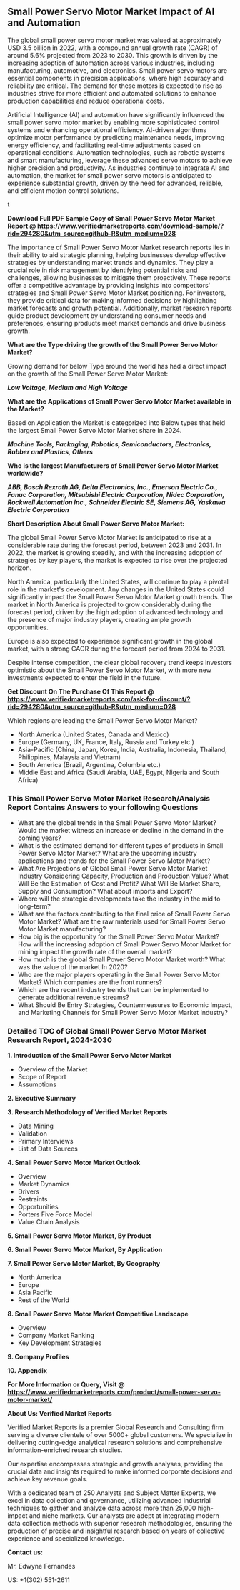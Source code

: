 <h2>Small Power Servo Motor Market Impact of AI and Automation</h2><p>The global small power servo motor market was valued at approximately USD 3.5 billion in 2022, with a compound annual growth rate (CAGR) of around 5.6% projected from 2023 to 2030. This growth is driven by the increasing adoption of automation across various industries, including manufacturing, automotive, and electronics. Small power servo motors are essential components in precision applications, where high accuracy and reliability are critical. The demand for these motors is expected to rise as industries strive for more efficient and automated solutions to enhance production capabilities and reduce operational costs.</p><p>Artificial Intelligence (AI) and automation have significantly influenced the small power servo motor market by enabling more sophisticated control systems and enhancing operational efficiency. AI-driven algorithms optimize motor performance by predicting maintenance needs, improving energy efficiency, and facilitating real-time adjustments based on operational conditions. Automation technologies, such as robotic systems and smart manufacturing, leverage these advanced servo motors to achieve higher precision and productivity. As industries continue to integrate AI and automation, the market for small power servo motors is anticipated to experience substantial growth, driven by the need for advanced, reliable, and efficient motion control solutions.</p>t</p><p id="" class=""><strong>Download Full PDF Sample Copy of Small Power Servo Motor Market Report @ <a href="https://www.verifiedmarketreports.com/download-sample/?rid=294280&utm_source=github-R&utm_medium=028" target="_blank">https://www.verifiedmarketreports.com/download-sample/?rid=294280&utm_source=github-R&utm_medium=028</a></strong></p><p>The importance of&nbsp;Small Power Servo Motor Market research reports lies in their ability to aid strategic planning, helping businesses develop effective strategies by understanding market trends and dynamics. They play a crucial role in risk management by identifying potential risks and challenges, allowing businesses to mitigate them proactively. These reports offer a competitive advantage by providing insights into competitors' strategies and Small Power Servo Motor Market positioning. For investors, they provide critical data for making informed decisions by highlighting market forecasts and growth potential. Additionally, market research reports guide product development by understanding consumer needs and preferences, ensuring products meet market demands and drive business growth.</p><p><strong>What are the&nbsp;Type driving the growth of the Small Power Servo Motor Market?</strong></p><p id="" class="">Growing demand for below Type around the world has had a direct impact on the growth of the Small Power Servo Motor Market:</p><em><strong>Low Voltage, Medium and High Voltage</strong></em></p><strong>What are the&nbsp;Applications&nbsp;of Small Power Servo Motor Market available in the Market?</strong></p><p id="" class="">Based on Application the Market is categorized into Below types that held the largest Small Power Servo Motor Market share In 2024.</p><em><strong>Machine Tools, Packaging, Robotics, Semiconductors, Electronics, Rubber and Plastics, Others</strong></em></p><strong>Who is the largest Manufacturers of Small Power Servo Motor Market worldwide?</strong></p><p><em><strong>ABB, Bosch Rexroth AG, Delta Electronics, Inc., Emerson Electric Co., Fanuc Corporation, Mitsubishi Electric Corporation, Nidec Corporation, Rockwell Automation Inc., Schneider Electric SE, Siemens AG, Yaskawa Electric Corporation</strong></em></p><p id="" class=""><strong>Short Description About Small Power Servo Motor Market:</strong></p><p>The global Small Power Servo Motor Market is anticipated to rise at a considerable rate during the forecast period, between 2023 and 2031. In 2022, the market is growing steadily, and with the increasing adoption of strategies by key players, the market is expected to rise over the projected horizon.</p><p>North America, particularly the United States, will continue to play a pivotal role in the market's development. Any changes in the United States could significantly impact the Small Power Servo Motor Market growth trends. The market in North America is projected to grow considerably during the forecast period, driven by the high adoption of advanced technology and the presence of major industry players, creating ample growth opportunities.</p><p>Europe is also expected to experience significant growth in the global market, with a strong CAGR during the forecast period from 2024 to 2031.</p><p>Despite intense competition, the clear global recovery trend keeps investors optimistic about the Small Power Servo Motor Market, with more new investments expected to enter the field in the future.</p><p id="" class=""><strong>Get Discount On The Purchase Of This Report @ <a href="https://www.verifiedmarketreports.com/ask-for-discount/?rid=294280&utm_source=github-R&utm_medium=028" target="_blank">https://www.verifiedmarketreports.com/ask-for-discount/?rid=294280&utm_source=github-R&utm_medium=028</a></strong></p>Which regions are leading the Small Power Servo Motor Market?</p><ul><li>North America (United States, Canada and Mexico)</li><li>Europe (Germany, UK, France, Italy, Russia and Turkey etc.)</li><li>Asia-Pacific (China, Japan, Korea, India, Australia, Indonesia, Thailand, Philippines, Malaysia and Vietnam)</li><li>South America (Brazil, Argentina, Columbia etc.)</li><li>Middle East and Africa (Saudi Arabia, UAE, Egypt, Nigeria and South Africa)</li></ul><h3 id="" class="">This Small Power Servo Motor Market Research/Analysis Report Contains Answers to your following Questions</h3><ul><li>What are the global trends in the Small Power Servo Motor Market? Would the market witness an increase or decline in the demand in the coming years?</li><li>What is the estimated demand for different types of products in Small Power Servo Motor Market? What are the upcoming industry applications and trends for the Small Power Servo Motor Market?</li><li>What Are Projections of Global Small Power Servo Motor Market Industry Considering Capacity, Production and Production Value? What Will Be the Estimation of Cost and Profit? What Will Be Market Share, Supply and Consumption? What about imports and Export?</li><li>Where will the strategic developments take the industry in the mid to long-term?</li><li>What are the factors contributing to the final price of Small Power Servo Motor Market? What are the raw materials used for Small Power Servo Motor Market manufacturing?</li><li>How big is the opportunity for the Small Power Servo Motor Market? How will the increasing adoption of Small Power Servo Motor Market for mining impact the growth rate of the overall market?</li><li>How much is the global Small Power Servo Motor Market worth? What was the value of the market In 2020?</li><li>Who are the major players operating in the Small Power Servo Motor Market? Which companies are the front runners?</li><li>Which are the recent industry trends that can be implemented to generate additional revenue streams?</li><li>What Should Be Entry Strategies, Countermeasures to Economic Impact, and Marketing Channels for Small Power Servo Motor Market Industry?</li></ul><h3 id="" class="">Detailed TOC of Global Small Power Servo Motor Market Research Report, 2024-2030</h3><p id="" class=""><strong>1. Introduction of the Small Power Servo Motor Market</strong></p><ul><li>Overview of the Market</li><li>Scope of Report</li><li>Assumptions</li></ul><p id="" class=""><strong>2. Executive Summary</strong></p><p id="" class=""><strong>3. Research Methodology of Verified Market Reports</strong></p><ul><li>Data Mining</li><li>Validation</li><li>Primary Interviews</li><li>List of Data Sources</li></ul><p id="" class=""><strong>4. Small Power Servo Motor Market Outlook</strong></p><ul><li>Overview</li><li>Market Dynamics</li><li>Drivers</li><li>Restraints</li><li>Opportunities</li><li>Porters Five Force Model</li><li>Value Chain Analysis</li></ul><p id="" class=""><strong>5. Small Power Servo Motor Market, By Product</strong></p><p id="" class=""><strong>6. Small Power Servo Motor Market, By Application</strong></p><p id="" class=""><strong>7. Small Power Servo Motor Market, By Geography</strong></p><ul><li>North America</li><li>Europe</li><li>Asia Pacific</li><li>Rest of the World</li></ul><p id="" class=""><strong>8. Small Power Servo Motor Market Competitive Landscape</strong></p><ul><li>Overview</li><li>Company Market Ranking</li><li>Key Development Strategies</li></ul><p id="" class=""><strong>9. Company Profiles</strong></p><p id="" class=""><strong>10. Appendix</strong></p><p id="" class=""><strong>For More Information or Query, Visit @ <a href="https://www.verifiedmarketreports.com/product/small-power-servo-motor-market/" target="_blank">https://www.verifiedmarketreports.com/product/small-power-servo-motor-market/</a></strong></p><p id="" class=""><strong>About Us: Verified Market Reports</strong></p><p id="" class="">Verified Market Reports is a premier Global Research and Consulting firm serving a diverse clientele of over 5000+ global customers. We specialize in delivering cutting-edge analytical research solutions and comprehensive information-enriched research studies.</p><p id="" class="">Our expertise encompasses strategic and growth analyses, providing the crucial data and insights required to make informed corporate decisions and achieve key revenue goals.</p><p id="" class="">With a dedicated team of 250 Analysts and Subject Matter Experts, we excel in data collection and governance, utilizing advanced industrial techniques to gather and analyze data across more than 25,000 high-impact and niche markets. Our analysts are adept at integrating modern data collection methods with superior research methodologies, ensuring the production of precise and insightful research based on years of collective experience and specialized knowledge.</p><p id="" class=""><strong>Contact us:</strong></p><p id="" class="">Mr. Edwyne Fernandes</p><p id="" class="">US: +1(302) 551-2611</p>